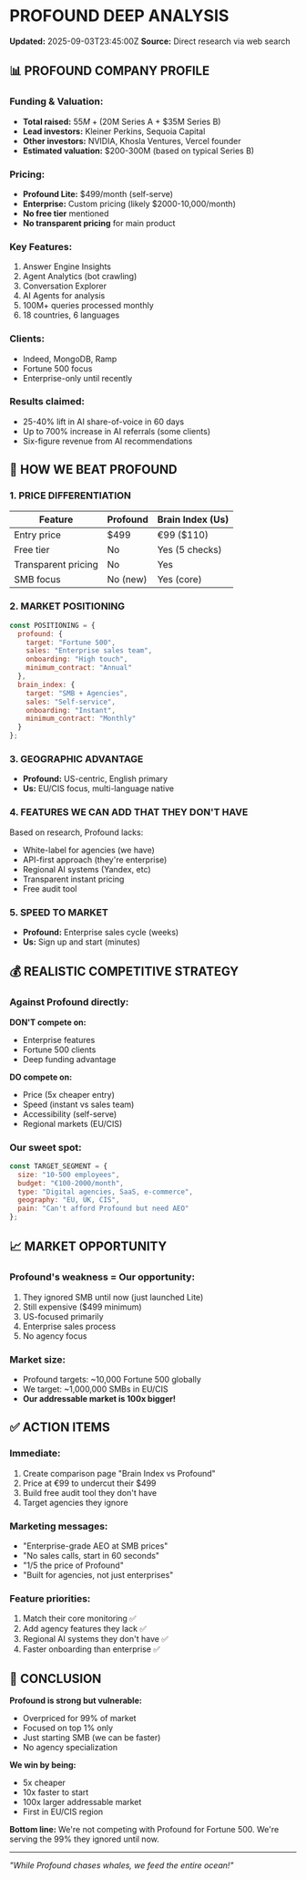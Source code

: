 # PROFOUND DEEP ANALYSIS
**Updated:** 2025-09-03T23:45:00Z
**Source:** Direct research via web search

## 📊 PROFOUND COMPANY PROFILE

### Funding & Valuation:
- **Total raised:** $55M+ ($20M Series A + $35M Series B)
- **Lead investors:** Kleiner Perkins, Sequoia Capital
- **Other investors:** NVIDIA, Khosla Ventures, Vercel founder
- **Estimated valuation:** $200-300M (based on typical Series B)

### Pricing:
- **Profound Lite:** $499/month (self-serve)
- **Enterprise:** Custom pricing (likely $2000-10,000/month)
- **No free tier** mentioned
- **No transparent pricing** for main product

### Key Features:
1. Answer Engine Insights
2. Agent Analytics (bot crawling)
3. Conversation Explorer
4. AI Agents for analysis
5. 100M+ queries processed monthly
6. 18 countries, 6 languages

### Clients:
- Indeed, MongoDB, Ramp
- Fortune 500 focus
- Enterprise-only until recently

### Results claimed:
- 25-40% lift in AI share-of-voice in 60 days
- Up to 700% increase in AI referrals (some clients)
- Six-figure revenue from AI recommendations

## 🎯 HOW WE BEAT PROFOUND

### 1. PRICE DIFFERENTIATION
| Feature | Profound | Brain Index (Us) |
|---------|----------|-----------------|
| Entry price | $499 | €99 ($110) |
| Free tier | No | Yes (5 checks) |
| Transparent pricing | No | Yes |
| SMB focus | No (new) | Yes (core) |

### 2. MARKET POSITIONING
```javascript
const POSITIONING = {
  profound: {
    target: "Fortune 500",
    sales: "Enterprise sales team",
    onboarding: "High touch",
    minimum_contract: "Annual"
  },
  brain_index: {
    target: "SMB + Agencies",
    sales: "Self-service",
    onboarding: "Instant",
    minimum_contract: "Monthly"
  }
};
```

### 3. GEOGRAPHIC ADVANTAGE
- **Profound:** US-centric, English primary
- **Us:** EU/CIS focus, multi-language native

### 4. FEATURES WE CAN ADD THAT THEY DON'T HAVE
Based on research, Profound lacks:
- White-label for agencies (we have)
- API-first approach (they're enterprise)
- Regional AI systems (Yandex, etc)
- Transparent instant pricing
- Free audit tool

### 5. SPEED TO MARKET
- **Profound:** Enterprise sales cycle (weeks)
- **Us:** Sign up and start (minutes)

## 💰 REALISTIC COMPETITIVE STRATEGY

### Against Profound directly:
**DON'T compete on:**
- Enterprise features
- Fortune 500 clients
- Deep funding advantage

**DO compete on:**
- Price (5x cheaper entry)
- Speed (instant vs sales team)
- Accessibility (self-serve)
- Regional markets (EU/CIS)

### Our sweet spot:
```javascript
const TARGET_SEGMENT = {
  size: "10-500 employees",
  budget: "€100-2000/month",
  type: "Digital agencies, SaaS, e-commerce",
  geography: "EU, UK, CIS",
  pain: "Can't afford Profound but need AEO"
};
```

## 📈 MARKET OPPORTUNITY

### Profound's weakness = Our opportunity:
1. They ignored SMB until now (just launched Lite)
2. Still expensive ($499 minimum)
3. US-focused primarily
4. Enterprise sales process
5. No agency focus

### Market size:
- Profound targets: ~10,000 Fortune 500 globally
- We target: ~1,000,000 SMBs in EU/CIS
- **Our addressable market is 100x bigger!**

## ✅ ACTION ITEMS

### Immediate:
1. Create comparison page "Brain Index vs Profound"
2. Price at €99 to undercut their $499
3. Build free audit tool they don't have
4. Target agencies they ignore

### Marketing messages:
- "Enterprise-grade AEO at SMB prices"
- "No sales calls, start in 60 seconds"
- "1/5 the price of Profound"
- "Built for agencies, not just enterprises"

### Feature priorities:
1. Match their core monitoring ✅
2. Add agency features they lack ✅
3. Regional AI systems they don't have ✅
4. Faster onboarding than enterprise ✅

## 🎯 CONCLUSION

**Profound is strong but vulnerable:**
- Overpriced for 99% of market
- Focused on top 1% only
- Just starting SMB (we can be faster)
- No agency specialization

**We win by being:**
- 5x cheaper
- 10x faster to start
- 100x larger addressable market
- First in EU/CIS region

**Bottom line:** We're not competing with Profound for Fortune 500. 
We're serving the 99% they ignored until now.

---
*"While Profound chases whales, we feed the entire ocean!"*